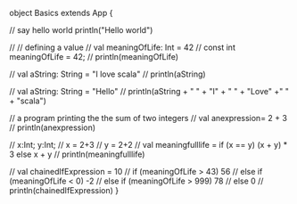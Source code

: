 object Basics extends App {

// say hello world
  println("Hello world")
  
  // // defining a value
  // val meaningOfLife: Int = 42 // const int meaningOfLife = 42;
  // println(meaningOfLife)
  
  // val	aString: String = "I love scala"
  // println(aString)
  
  // val	aString: String = "Hello"
  // println(aString + " " + "I" + " " + "Love" +" " + "scala")

  // a program printing the the sum of two integers
  // val anexpression= 2 + 3
  // println(anexpression)

  // x:Int; y:Int;
  // x = 2+3
  // y = 2+2
  // val meaningfulllife = if (x == y) (x + y) * 3 else x + y
  // println(meaningfulllife)

  // val chainedIfExpression = 10
  //   if (meaningOfLife > 43) 56
  //   else if (meaningOfLife < 0) -2
  //   else if (meaningOfLife > 999) 78
  //   else 0
  // println(chainedIfExpression)
}